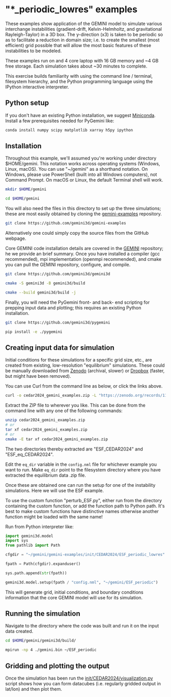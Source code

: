 # "*\_periodic\_lowres" examples

These examples show application of the GEMINI model to simulate various interchange instabilities (gradient-drift, Kelvin-Helmholtz, and gravitational Rayleigh-Taylor) in a 3D box.
The y-direction (x3) is taken to be periodic so as to facilitate a reduction in domain size; i.e.  to create the smallest (most efficient) grid possible that will allow the most basic features of these instabilities to be modeled.

These examples run on and 4 core laptop with 16 GB memory and ~4 GB free storage.
Each simulation takes about ~30 minutes to complete.

This exercise builds familiarity with using the command line / terminal, filesystem hierarchy, and the Python programming language using the IPython interactive interpreter.

## Python setup

If you don't have an existing Python installation, we suggest
[Miniconda](https://docs.anaconda.com/free/miniconda/index.html#quick-command-line-install).
Install a few prerequisites needed for PyGemini like:

```sh
conda install numpy scipy matplotlib xarray h5py ipython
```

## Installation

Throughout this example, we'll assumed you're working under directory $HOME/gemini.
This notation works across operating systems (Windows, Linux, macOS).
You can use "~/gemini" as a shorthand notation.
On Windows, please use PowerShell (built into all Windows computers), not Command Prompt.
On macOS or Linux, the default Terminal shell will work.

```sh
mkdir $HOME/gemini

cd $HOME/gemini
```

You will also need the files in this directory to set up the three simulations; these are most easily obtained by cloning the
[gemini-examples](https://github.com/gemini3d/gemini-examples) repository.

```sh
git clone https://github.com/gemini3d/gemini-examples
```

Alternatively one could simply copy the source files from the GitHub webpage.

Core GEMINI code installation details are covered in the
[GEMINI](https://github.com/gemini3d/gemini)
repository; he we provide an brief summary.
Once you have installed a compiler (gcc recommended), mpi implementation (openmpi recommended), and cmake you can pull the GEMINI repository, configure, and compile.

```sh
git clone https://github.com/gemini3d/gemini3d

cmake -S gemini3d -B gemini3d/build

cmake --build gemini3d/build -j
```

Finally, you will need the PyGemini front- and back- end scripting for prepping input data and plotting; this requires an existing Python installation.

```sh
git clone https://github.com/gemini3d/pygemini

pip install -e ./pygemini
```

## Creating input data for simulation

Initial conditions for these simulations for a specific grid size, etc., are created from existing, low-resolution "equilibrium" simulations.
These could be manually downloaded from
[Zenodo](https://zenodo.org/records/11509797) (archival, slower)
or
[Dropbox](https://www.dropbox.com/scl/fo/d2b0so28oom1cfr3jlzhz/AI1l23BNLSrqcrtqru4lEDo?rlkey=t6ko7zy6xfmkw9rpmpzh2yqjt&e=1&st=yziwgr4p&dl=0) (faster, but might have been removed).

You can use Curl from the command line as below, or click the links above.

```sh
curl -o cedar2024_gemini_examples.zip -L "https://zenodo.org/records/11509797/files/CEDAR2024_examples.zip?download=1"
```

Extract the ZIP file to wherever you like.
This can be done from the command line with any one of the following commands:

```sh
unzip cedar2024_gemini_examples.zip
# or
tar xf cedar2024_gemini_examples.zip
# or
cmake -E tar xf cedar2024_gemini_examples.zip
```

The two directories thereby extracted are "ESF_CEDAR2024" and "ESF_eq_CEDAR2024".

Edit the `eq_dir` variable in the `config.nml` file for whichever example you want to run.
Make `eq_dir` point to the filesystem directory where you have extracted the equilibrium data .zip file.

Once these are obtained one can run the setup for one of the instability simulations.
Here we will use the ESF example.

To use the custom function "perturb_ESF.py", either run from the directory containing the custom function, or add the function path to Python path.
It's best to make custom functions have distinctive names otherwise another function might be loaded with the same name!

Run from Python interpreter like:

```python
import gemini3d.model
import sys
from pathlib import Path

cfgdir = "~/gemini/gemini-examples/init/CEDAR2024/ESF_periodic_lowres"

fpath = Path(cfgdir).expanduser()

sys.path.append(str(fpath))

gemini3d.model.setup(fpath / "config.nml", "~/gemini/ESF_periodic")
```

This will generate grid, initial conditions, and boundary conditions information that the core GEMINI model will use for its simulation.


## Running the simulation

Navigate to the directory where the code was built and run it on the input data created.

```sh
cd $HOME/gemini/gemini3d/build/

mpirun -np 4 ./gemini.bin ~/ESF_periodic
```


## Gridding and plotting the output

Once the simulation has been run the
[init/CEDAR2024/visualization.py](./init/CEDAR2024/visualization.py)
script shows how you can form datacubes (i.e. regularly gridded output in lat/lon) and then plot them.
